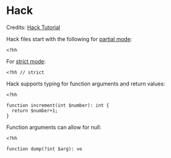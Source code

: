 # Hack

Credits: [Hack Tutorial](http://hacklang.org/tutorial.html)

Hack files start with the following for [partial mode](https://docs.hhvm.com/hack/typechecker/modes#partial-mode):

```
<?hh
```

For [strict mode](https://docs.hhvm.com/hack/typechecker/modes#strict-mode):

```
<?hh // strict
```

Hack supports typing for function arguments and return values:

```
<?hh

function increment(int $number): int {
  return $number+1;
}
```

Function arguments can allow for null:

```
<?hh

function dump(?int $arg): vo